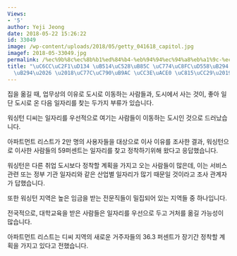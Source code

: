 ```yaml
---
Views:
- '5'
author: Yeji Jeong
date: 2018-05-22 15:26:22
id: 33049
image: /wp-content/uploads/2018/05/getty_041618_capitol.jpg
imagef: 2018-05-33049.jpg
permalink: /%ec%9b%8c%ec%8b%b1%ed%84%b4-%eb%94%94%ec%94%a8%eb%a1%9c-%ec%9d%b4%ec%a3%bc%ed%95%98%eb%8a%94-%ec%9d%b4%ec%9c%a0%eb%8a%94-%ec%9d%bc%ec%9e%90%eb%a6%ac-%ec%b0%be%ea%b3%a0-%ec%a0%95/
title: "\uC6CC\uC2F1\uD134 \uB514\uC528\uB85C \uC774\uC8FC\uD558\uB294 \uC774\uC720\
  \uB294\u2026 \u2018\uC77C\uC790\uB9AC \uCC3E\uACE0 \uC815\uCC29\u2019"
---
```


집을 옮길 때, 업무상의 이유로 도시로 이동하는 사람들과, 도시에서 사는 것이, 좋아 일단 도시로 온 다음 일자리를 찾는 두가지 부류가 있습니다.

워싱턴 디씨는 일자리를 우선적으로 여기는 사람들이 이동하는 도시인 것으로 드러났습니다.

아파트먼트 리스트가 2만 명의 사용자들을 대상으로 이사 이유를 조사한 결과, 워싱턴으로 이사한 사람들의 59퍼센트는 일자리를 찾고 정착하기위해 왔다고 응답했습니다.

워싱턴은 다른 취업 도시보다 정착할 계획을 가지고 오는 사람들이 많은데, 이는 서비스 관련 또는 정부 기관 일자리와 같은 산업별 일자리가 많기 때문일 것이라고 조사 관계자가 답했습니다.

또한 워싱턴 지역은 높은 임금을 받는 전문직들이 밀집되어 있는 지역들 중 하나입니다.

전국적으로, 대학교육을 받은 사람들은 일자리를 우선으로 두고 거처를 옮길 가능성이 많습니다.

아파트먼트 리스트는 디씨 지역의 새로운 거주자들의 36.3 퍼센트가 장기간 정착할 계획을 가지고 있다고 전했습니다.

&nbsp;